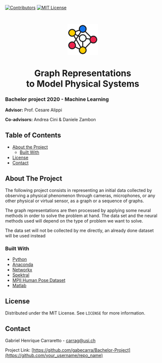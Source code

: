 
[![Contributors][contributors-shield]][contributors-url]
[![MIT License][license-shield]][license-url]
<!--[![LinkedIn][linkedin-shield]][linkedin-url]-->

<!-- PROJECT LOGO -->
<br />
<p align="center">
  <a href="https://github.com/gabecarra/Bachelor-Project">
    <img src="images/logo.png" alt="Logo" width="100" height="100">
  </a>
    <h1 align="center">Graph Representations <br> to Model Physical Systems</h1>
</p>

### **Bachelor project 2020 - Machine Learning**
**Advisor:** Prof. Cesare Alippi

**Co-advisors:** Andrea Cini & Daniele Zambon

<!-- TABLE OF CONTENTS -->
## Table of Contents

* [About the Project](#about-the-project)
  * [Built With](#built-with)
* [License](#license)
* [Contact](#contact)


<!-- ABOUT THE PROJECT -->
## About The Project

The following project consists in representing an initial data collected by observing a physical phenomenon through cameras, microphones, or any other physical or virtual sensor, as a graph or a sequence of graphs.

The graph representations are then processed by applying some neural methods in order to solve the problem at hand. 
The data set and the neural methods used will depend on the type of problem we want to solve. 

The data set will not be collected by me directly, an already done dataset will be used instead

### Built With

* [Python](https://www.python.org)
* [Anaconda](https://www.anaconda.com)
* [Networkx](https://networkx.github.io)
* [Spektral](https://spektral.graphneural.network)
* [MPII Human Pose Dataset](http://human-pose.mpi-inf.mpg.de)
* [Matlab](http://www.mathworks.com)

<!-- LICENSE -->
## License

Distributed under the MIT License. See `LICENSE` for more information.

<!-- CONTACT -->
## Contact

Gabriel Henrique Carraretto - carrag@usi.ch

Project Link: [https://github.com/gabecarra/Bachelor-Project](https://github.com/your_username/repo_name)

[contributors-shield]: https://img.shields.io/badge/contributors-1-brightgreen?style=flat-square
[contributors-url]: https://github.com/gabecarra/Bachelor-Project/graphs/contributors
[license-shield]: https://img.shields.io/badge/license-MIT-blue?style=flat-square
[license-url]: https://github.com/gabecarra/Bachelor-Project/blob/master/LICENSE
[linkedin-shield]: https://img.shields.io/badge/-LinkedIn-black.svg?style=flat-square&logo=linkedin&colorB=555
<!-- [linkedin-url]:  -->
